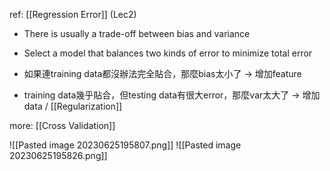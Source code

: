 ref: [[Regression Error]] (Lec2)

+ There is usually a trade-off between bias and variance
+ Select a model that balances two kinds of error to minimize total error

+ 如果連training data都沒辦法完全貼合，那麼bias太小了 -> 增加feature
+ training data幾乎貼合，但testing data有很大error，那麼var太大了 
	-> 增加data / [[Regularization]]

more: [[Cross Validation]]

![[Pasted image 20230625195807.png]]
![[Pasted image 20230625195826.png]]